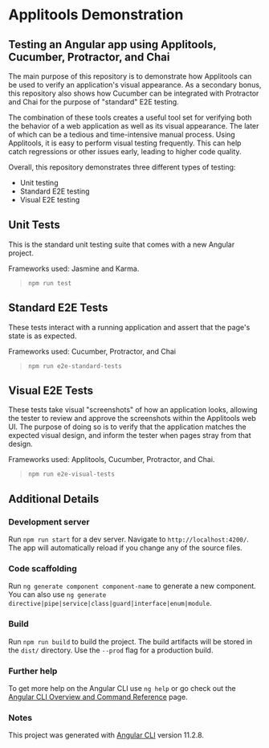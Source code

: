 # Applitools Demonstration

## Testing an Angular app using Applitools, Cucumber, Protractor, and Chai

The main purpose of this repository is to demonstrate how Applitools can be used to verify an application's visual appearance. As a secondary bonus, this repository also shows how Cucumber can be integrated with Protractor and Chai for the purpose of "standard" E2E testing.

The combination of these tools creates a useful tool set for verifying both the behavior of a web application as well as its visual appearance. The later of which can be a tedious and time-intensive manual process. Using Applitools, it is easy to perform visual testing frequently. This can help catch regressions or other issues early, leading to higher code quality.

Overall, this repository demonstrates three different types of testing:
- Unit testing
- Standard E2E testing
- Visual E2E testing

## Unit Tests
This is the standard unit testing suite that comes with a new Angular project.

Frameworks used: Jasmine and Karma.

> `npm run test`

## Standard E2E Tests
These tests interact with a running application and assert that the page's state is as expected.

Frameworks used: Cucumber, Protractor, and Chai

> `npm run e2e-standard-tests`

## Visual E2E Tests
These tests take visual "screenshots" of how an application looks, allowing the tester to review and approve the screenshots within the Applitools web UI. The purpose of doing so is to verify that the application matches the expected visual design, and inform the tester when pages stray from that design. 

Frameworks used: Applitools, Cucumber, Protractor, and Chai. 

> `npm run e2e-visual-tests`

## Additional Details

### Development server

Run `npm run start` for a dev server. Navigate to `http://localhost:4200/`. The app will automatically reload if you change any of the source files.

### Code scaffolding

Run `ng generate component component-name` to generate a new component. You can also use `ng generate directive|pipe|service|class|guard|interface|enum|module`.

### Build

Run `npm run build` to build the project. The build artifacts will be stored in the `dist/` directory. Use the `--prod` flag for a production build.

### Further help

To get more help on the Angular CLI use `ng help` or go check out the [Angular CLI Overview and Command Reference](https://angular.io/cli) page.

### Notes

This project was generated with [Angular CLI](https://github.com/angular/angular-cli) version 11.2.8.